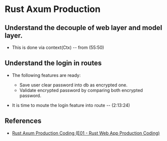 # Rust Axum Production 

## Understand the decouple of web layer and model layer.

- This is done via context(Ctx) -- from (55:50)

## Understand the login in routes 

- The following features are ready:
  - Save user clear password into db as encrypted one. 
  - Validate encrypted password by comparing both encrypted password. 

- It is time to moute the login feature into route -- (2:13:24)

## References 
- [Rust Axum Production Coding (E01 - Rust Web App Production Coding)](https://www.youtube.com/watch?v=3cA_mk4vdWY)